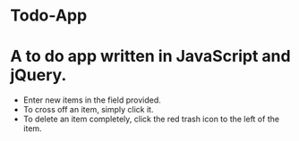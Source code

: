 # Todo-App

# A to do app written in JavaScript and jQuery. 
- Enter new items in the field provided. 
- To cross off an item, simply click it.
- To delete an item completely, click the red trash icon to the left of the item. 
